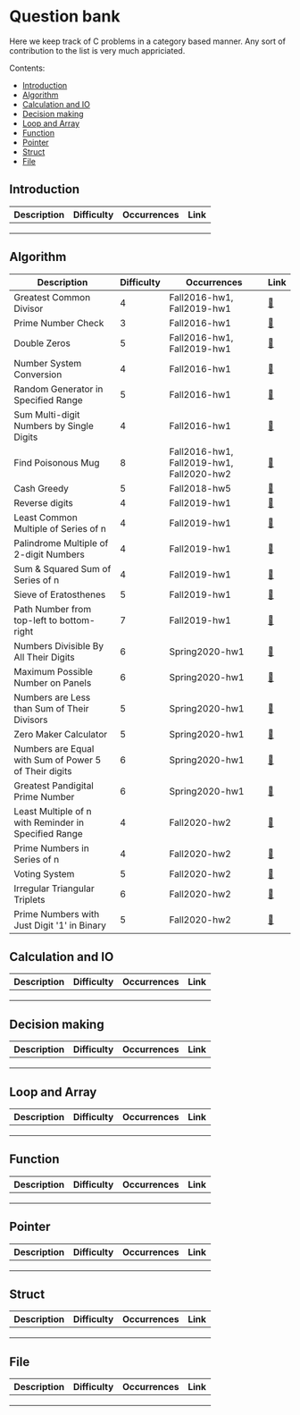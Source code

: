 # Question bank

Here we keep track of C problems in a category based manner.
Any sort of contribution to the list is very much appriciated.

Contents:

 - [Introduction](#introduction)
 - [Algorithm](#algorithm)
 - [Calculation and IO](#calculation-and-io)
 - [Decision making](#decision-making)
 - [Loop and Array](#loop-and-array)
 - [Function](#function)
 - [Pointer](#pointer)
 - [Struct](#struct)
 - [File](#file)

## Introduction

| Description | Difficulty | Occurrences | Link |
|-------------|------------|-------------|------|
|             |            |             |      |
|             |            |             |      |
|             |            |             |      |


## Algorithm
| Description | Difficulty | Occurrences | Link |
|-------------|------------|-------------|------|
| Greatest Common Divisor | 4 | Fall2016-hw1, Fall2019-hw1 | [:link:](./algorithm/greatest-common-divisor/p1.md) |
| Prime Number Check | 3 | Fall2016-hw1 | [:link:](./algorithm/prime-number-check/p2.md) |
| Double Zeros | 5 | Fall2016-hw1, Fall2019-hw1 | [:link:](./algorithm/double-zeros/p2.md) |
| Number System Conversion | 4 | Fall2016-hw1 | [:link:](./algorithm/number-system-conversion/p7.md) |
| Random Generator in Specified Range | 5 | Fall2016-hw1 | [:link:](./algorithm/range-random-generator/p4.md) |
| Sum Multi-digit Numbers by Single Digits | 4 | Fall2016-hw1 | [:link:](./algorithm/multi-digit-sum-by-single-digit-sum/p5.md) |
| Find Poisonous Mug | 8 | Fall2016-hw1, Fall2019-hw1, Fall2020-hw2 | [:link:](./algorithm/find-poisonous-mug/p9.md) |
| Cash Greedy | 5 | Fall2018-hw5 | [:link:](./algorithm/cash-greedy/p6.md) |
| Reverse digits | 4 | Fall2019-hw1 | [:link:](./algorithm/reverse-digits/p3.md) |
| Least Common Multiple of Series of n | 4 | Fall2019-hw1 | [:link:](./algorithm/least-common-multiple-of-series/p4.md) |
| Palindrome Multiple of 2-digit Numbers | 4 | Fall2019-hw1 | [:link:](./algorithm/palindrome-multiple-of-two-digit-numbers/p5.md) |
| Sum & Squared Sum of Series of n | 4 | Fall2019-hw1 | [:link:](./algorithm/sum-&-squared-sum-of-series/p6.md) |
| Sieve of Eratosthenes | 5 | Fall2019-hw1 | [:link:](./algorithm/sieve-of-eratosthenes/p7.md) |
| Path Number from top-left to bottom-right | 7 | Fall2019-hw1 | [:link:](./algorithm/find-all-path-number/p8.md) |
| Numbers Divisible By All Their Digits | 6 | Spring2020-hw1 | [:link:](./algorithm/numbers-divisible-by-all-their-digits/p1.md) |
| Maximum Possible Number on Panels | 6 | Spring2020-hw1 | [:link:](./algorithm/max-possible-number-on-panels/p2.md) |
| Numbers are Less than Sum of Their Divisors | 5 | Spring2020-hw1 | [:link:](./algorithm/numbers-lt-sum-their-divisors/p3.md) |
| Zero Maker Calculator | 5 | Spring2020-hw1 | [:link:](./algorithm/zero-maker-calculator/p4.md) |
| Numbers are Equal with Sum of Power 5 of Their digits | 6 | Spring2020-hw1 | [:link:](./algorithm/numbers-eq-sum-of-power-5-of-digits/p5.md) |
| Greatest Pandigital Prime Number | 6 | Spring2020-hw1 | [:link:](./algorithm/greatest-pandigital-prime-number/p6.md) |
| Least Multiple of n with Reminder in Specified Range | 4 | Fall2020-hw2 | [:link:](./algorithm/least-multiple-with-reminder-in-specified-range/p3.md) |
| Prime Numbers in Series of n | 4 | Fall2020-hw2 | [:link:](./algorithm/prime-numbers-in-series-of-n/p4.md) |
| Voting System | 5 | Fall2020-hw2 | [:link:](./algorithm/voting-system/p5.md) |
| Irregular Triangular Triplets | 6 | Fall2020-hw2 | [:link:](./algorithm/irregular-triangular-triplet/p7.md) |
| Prime Numbers with Just Digit '1' in Binary | 5 | Fall2020-hw2 | [:link:](./algorithm/prime-numbers-with-just-1-in-binary/p8.md) |

## Calculation and IO
| Description | Difficulty | Occurrences | Link |
|-------------|------------|-------------|------|
|             |            |             |      |
|             |            |             |      |
|             |            |             |      |


## Decision making
| Description | Difficulty | Occurrences | Link |
|-------------|------------|-------------|------|
|             |            |             |      |
|             |            |             |      |
|             |            |             |      |


## Loop and Array
| Description | Difficulty | Occurrences | Link |
|-------------|------------|-------------|------|
|             |            |             |      |
|             |            |             |      |
|             |            |             |      |


## Function
| Description | Difficulty | Occurrences | Link |
|-------------|------------|-------------|------|
|             |            |             |      |
|             |            |             |      |
|             |            |             |      |

## Pointer
| Description | Difficulty | Occurrences | Link |
|-------------|------------|-------------|------|
|             |            |             |      |
|             |            |             |      |
|             |            |             |      |


## Struct
| Description | Difficulty | Occurrences | Link |
|-------------|------------|-------------|------|
|             |            |             |      |
|             |            |             |      |
|             |            |             |      |


## File
| Description | Difficulty | Occurrences | Link |
|-------------|------------|-------------|------|
|             |            |             |      |
|             |            |             |      |
|             |            |             |      |

